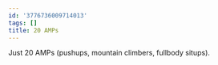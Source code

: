 ```yaml
---
id: '3776736009714013'
tags: []
title: 20 AMPs
---
```


Just 20 AMPs (pushups, mountain climbers, fullbody situps).

